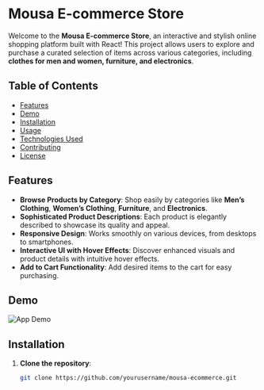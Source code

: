 # Mousa E-commerce Store

Welcome to the **Mousa E-commerce Store**, an interactive and stylish online shopping platform built with React! This project allows users to explore and purchase a curated selection of items across various categories, including **clothes for men and women, furniture, and electronics**.

## Table of Contents

- [Features](#features)
- [Demo](#demo)
- [Installation](#installation)
- [Usage](#usage)
- [Technologies Used](#technologies-used)
- [Contributing](#contributing)
- [License](#license)

## Features

- **Browse Products by Category**: Shop easily by categories like **Men’s Clothing**, **Women’s Clothing**, **Furniture**, and **Electronics**.
- **Sophisticated Product Descriptions**: Each product is elegantly described to showcase its quality and appeal.
- **Responsive Design**: Works smoothly on various devices, from desktops to smartphones.
- **Interactive UI with Hover Effects**: Discover enhanced visuals and product details with intuitive hover effects.
- **Add to Cart Functionality**: Add desired items to the cart for easy purchasing.

## Demo

![App Demo](https://m-ecommercee.netlify.app)

## Installation

1. **Clone the repository**:

   ```bash
   git clone https://github.com/yourusername/mousa-ecommerce.git
